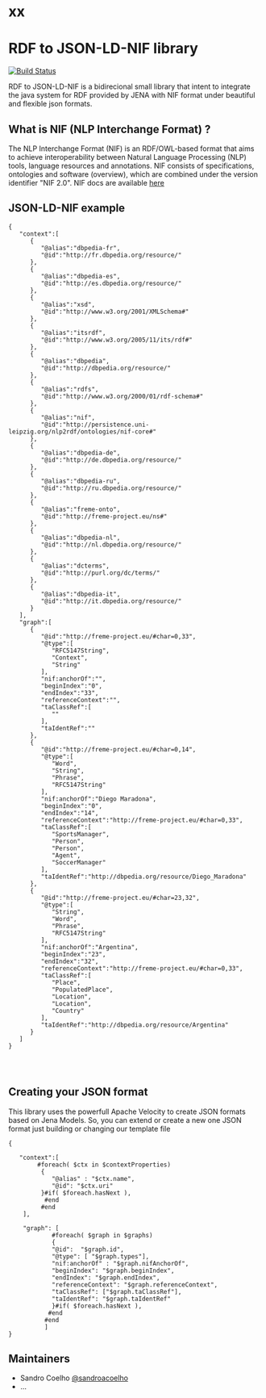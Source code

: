 # xx
# RDF to JSON-LD-NIF library

[![Build Status](https://travis-ci.org/sandroacoelho/xx.svg?branch=master)](https://travis-ci.org/sandroacoelho/xx)

RDF to JSON-LD-NIF is a bidirecional small library that intent to integrate the java system for RDF provided by JENA with NIF format under beautiful and flexible json formats.


## What is NIF (NLP Interchange Format) ?

The NLP Interchange Format (NIF) is an RDF/OWL-based format that aims to achieve interoperability between Natural Language Processing (NLP) tools, language resources and annotations. NIF consists of specifications, ontologies and software (overview), which are combined under the version identifier "NIF 2.0". NIF docs are available [here](http://persistence.uni-leipzig.org/nlp2rdf/)

## JSON-LD-NIF example


```
{  
   "context":[  
      {  
         "@alias":"dbpedia-fr",
         "@id":"http://fr.dbpedia.org/resource/"
      },
      {  
         "@alias":"dbpedia-es",
         "@id":"http://es.dbpedia.org/resource/"
      },
      {  
         "@alias":"xsd",
         "@id":"http://www.w3.org/2001/XMLSchema#"
      },
      {  
         "@alias":"itsrdf",
         "@id":"http://www.w3.org/2005/11/its/rdf#"
      },
      {  
         "@alias":"dbpedia",
         "@id":"http://dbpedia.org/resource/"
      },
      {  
         "@alias":"rdfs",
         "@id":"http://www.w3.org/2000/01/rdf-schema#"
      },
      {  
         "@alias":"nif",
         "@id":"http://persistence.uni-leipzig.org/nlp2rdf/ontologies/nif-core#"
      },
      {  
         "@alias":"dbpedia-de",
         "@id":"http://de.dbpedia.org/resource/"
      },
      {  
         "@alias":"dbpedia-ru",
         "@id":"http://ru.dbpedia.org/resource/"
      },
      {  
         "@alias":"freme-onto",
         "@id":"http://freme-project.eu/ns#"
      },
      {  
         "@alias":"dbpedia-nl",
         "@id":"http://nl.dbpedia.org/resource/"
      },
      {  
         "@alias":"dcterms",
         "@id":"http://purl.org/dc/terms/"
      },
      {  
         "@alias":"dbpedia-it",
         "@id":"http://it.dbpedia.org/resource/"
      }
   ],
   "graph":[  
      {  
         "@id":"http://freme-project.eu/#char=0,33",
         "@type":[  
            "RFC5147String",
            "Context",
            "String"
         ],
         "nif:anchorOf":"",
         "beginIndex":"0",
         "endIndex":"33",
         "referenceContext":"",
         "taClassRef":[  
            ""
         ],
         "taIdentRef":""
      },
      {  
         "@id":"http://freme-project.eu/#char=0,14",
         "@type":[  
            "Word",
            "String",
            "Phrase",
            "RFC5147String"
         ],
         "nif:anchorOf":"Diego Maradona",
         "beginIndex":"0",
         "endIndex":"14",
         "referenceContext":"http://freme-project.eu/#char=0,33",
         "taClassRef":[  
            "SportsManager",
            "Person",
            "Person",
            "Agent",
            "SoccerManager"
         ],
         "taIdentRef":"http://dbpedia.org/resource/Diego_Maradona"
      },
      {  
         "@id":"http://freme-project.eu/#char=23,32",
         "@type":[  
            "String",
            "Word",
            "Phrase",
            "RFC5147String"
         ],
         "nif:anchorOf":"Argentina",
         "beginIndex":"23",
         "endIndex":"32",
         "referenceContext":"http://freme-project.eu/#char=0,33",
         "taClassRef":[  
            "Place",
            "PopulatedPlace",
            "Location",
            "Location",
            "Country"
         ],
         "taIdentRef":"http://dbpedia.org/resource/Argentina"
      }
   ]
}




```




##  Creating your JSON format

This library uses the powerfull Apache Velocity to create JSON formats based on Jena Models. So, you can extend or create a new one JSON format just building or changing our template file 

```
{

   "context":[
        #foreach( $ctx in $contextProperties)
   	     {
   	        "@alias" : "$ctx.name",
            "@id": "$ctx.uri"
         }#if( $foreach.hasNext ),
          #end
         #end
	],

	"graph": [
	        #foreach( $graph in $graphs)
	        {
    		"@id":  "$graph.id",
    		"@type": [ "$graph.types"],
    		"nif:anchorOf" : "$graph.nifAnchorOf",
    		"beginIndex": "$graph.beginIndex",
    		"endIndex": "$graph.endIndex",
    		"referenceContext": "$graph.referenceContext",
    		"taClassRef": ["$graph.taClassRef"],
    		"taIdentRef": "$graph.taIdentRef"
    	    }#if( $foreach.hasNext ),
           #end
          #end
    	  ]
}
```




## Maintainers

* Sandro Coelho [@sandroacoelho](https://github.com/sandroacoelho)
* ...
